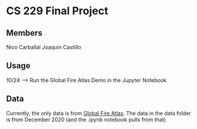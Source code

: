 # CS 229 Final Project

## Members
Nico Carballal
Joaquin Castillo

## Usage

10/24 --> Run the Global Fire Atlas Demo in the Jupyter Notebook 

## Data
Currently, the only data is from [Global Fire Atlas](https://www.globalfiredata.org/). The data in the data folder is from December 2020 (and the .ipynb notebook pulls from that)
